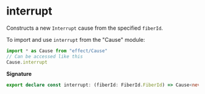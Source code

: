 # interrupt

Constructs a new `Interrupt` cause from the specified `fiberId`.

To import and use `interrupt` from the "Cause" module:

```ts
import * as Cause from "effect/Cause"
// Can be accessed like this
Cause.interrupt
```

**Signature**

```ts
export declare const interrupt: (fiberId: FiberId.FiberId) => Cause<never>
```
